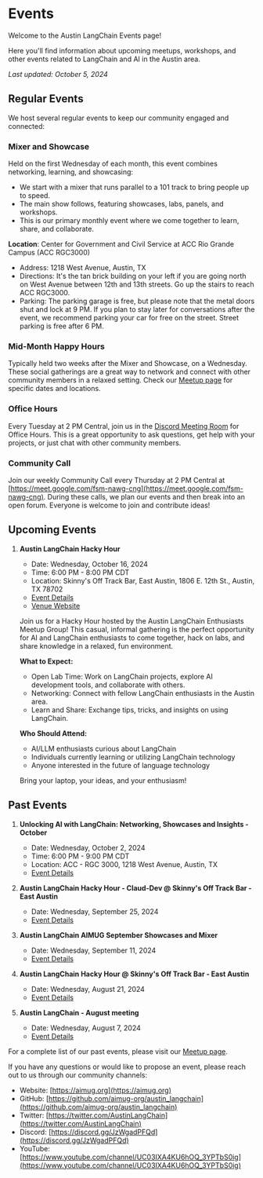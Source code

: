 # Events

Welcome to the Austin LangChain Events page!

Here you'll find information about upcoming meetups, workshops, and other events related to LangChain and AI in the Austin area.

*Last updated: October 5, 2024*

## Regular Events

We host several regular events to keep our community engaged and connected:

### Mixer and Showcase
Held on the first Wednesday of each month, this event combines networking, learning, and showcasing:
- We start with a mixer that runs parallel to a 101 track to bring people up to speed.
- The main show follows, featuring showcases, labs, panels, and workshops.
- This is our primary monthly event where we come together to learn, share, and collaborate.

**Location**: Center for Government and Civil Service at ACC Rio Grande Campus (ACC RGC3000)
- Address: 1218 West Avenue, Austin, TX
- Directions: It's the tan brick building on your left if you are going north on West Avenue between 12th and 13th streets. Go up the stairs to reach ACC RGC3000.
- Parking: The parking garage is free, but please note that the metal doors shut and lock at 9 PM. If you plan to stay later for conversations after the event, we recommend parking your car for free on the street. Street parking is free after 6 PM.

### Mid-Month Happy Hours
Typically held two weeks after the Mixer and Showcase, on a Wednesday. These social gatherings are a great way to network and connect with other community members in a relaxed setting. Check our [Meetup page](https://www.meetup.com/austin-langchain-ai-group/) for specific dates and locations.

### Office Hours
Every Tuesday at 2 PM Central, join us in the [Discord Meeting Room](https://discord.com/channels/1149779360178524272/1149779360967045170) for Office Hours. This is a great opportunity to ask questions, get help with your projects, or just chat with other community members.

### Community Call
Join our weekly Community Call every Thursday at 2 PM Central at [https://meet.google.com/fsm-nawg-cng](https://meet.google.com/fsm-nawg-cng). During these calls, we plan our events and then break into an open forum. Everyone is welcome to join and contribute ideas!

## Upcoming Events

1. **Austin LangChain Hacky Hour**
   - Date: Wednesday, October 16, 2024
   - Time: 6:00 PM - 8:00 PM CDT
   - Location: Skinny's Off Track Bar, East Austin, 1806 E. 12th St., Austin, TX 78702
   - [Event Details](https://www.meetup.com/austin-langchain-ai-group/events/303825248/)
   - [Venue Website](https://www.skinnysotb.com/)

   Join us for a Hacky Hour hosted by the Austin LangChain Enthusiasts Meetup Group! This casual, informal gathering is the perfect opportunity for AI and LangChain enthusiasts to come together, hack on labs, and share knowledge in a relaxed, fun environment.

   **What to Expect:**
   - Open Lab Time: Work on LangChain projects, explore AI development tools, and collaborate with others.
   - Networking: Connect with fellow LangChain enthusiasts in the Austin area.
   - Learn and Share: Exchange tips, tricks, and insights on using LangChain.

   **Who Should Attend:**
   - AI/LLM enthusiasts curious about LangChain
   - Individuals currently learning or utilizing LangChain technology
   - Anyone interested in the future of language technology

   Bring your laptop, your ideas, and your enthusiasm!

## Past Events

1. **Unlocking AI with LangChain: Networking, Showcases and Insights - October**
   - Date: Wednesday, October 2, 2024
   - Time: 6:00 PM - 9:00 PM CDT
   - Location: ACC - RGC 3000, 1218 West Avenue, Austin, TX
   - [Event Details](https://www.meetup.com/austin-langchain-ai-group/events/303569533/)

2. **Austin LangChain Hacky Hour - Claud-Dev @ Skinny's Off Track Bar - East Austin**
   - Date: Wednesday, September 25, 2024
   - [Event Details](https://www.meetup.com/austin-langchain-ai-group/events/303396926/)

3. **Austin LangChain AIMUG September Showcases and Mixer**
   - Date: Wednesday, September 11, 2024
   - [Event Details](https://www.meetup.com/austin-langchain-ai-group/events/303065879/)

4. **Austin LangChain Hacky Hour @ Skinny's Off Track Bar - East Austin**
   - Date: Wednesday, August 21, 2024
   - [Event Details](https://www.meetup.com/austin-langchain-ai-group/events/302580770/)

5. **Austin LangChain - August meeting**
   - Date: Wednesday, August 7, 2024
   - [Event Details](https://www.meetup.com/austin-langchain-ai-group/events/302530348/)

For a complete list of our past events, please visit our [Meetup page](https://www.meetup.com/austin-langchain-ai-group/events/past/).

If you have any questions or would like to propose an event, please reach out to us through our community channels:

- Website: [https://aimug.org](https://aimug.org)
- GitHub: [https://github.com/aimug-org/austin_langchain](https://github.com/aimug-org/austin_langchain)
- Twitter: [https://twitter.com/AustinLangChain](https://twitter.com/AustinLangChain)
- Discord: [https://discord.gg/JzWgadPFQd](https://discord.gg/JzWgadPFQd)
- YouTube: [https://www.youtube.com/channel/UC03IXA4KU6hOQ_3YPTbS0ig](https://www.youtube.com/channel/UC03IXA4KU6hOQ_3YPTbS0ig)
